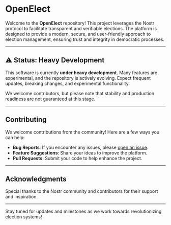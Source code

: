 # OpenElect

Welcome to the **OpenElect** repository! This project leverages the Nostr protocol to facilitate transparent and verifiable elections. The platform is designed to provide a modern, secure, and user-friendly approach to election management, ensuring trust and integrity in democratic processes.

---

## ⚠️ Status: Heavy Development

This software is currently **under heavy development**. Many features are experimental, and the repository is actively evolving. Expect frequent updates, breaking changes, and experimental functionality.

We welcome contributors, but please note that stability and production readiness are not guaranteed at this stage.

---

## Contributing

We welcome contributions from the community! Here are a few ways you can help:

- **Bug Reports**: If you encounter any issues, please [open an issue](https://github.com/mroxso/votepoint/issues).
- **Feature Suggestions**: Share your ideas to improve the platform.
- **Pull Requests**: Submit your code to help enhance the project.

---

## Acknowledgments

Special thanks to the Nostr community and contributors for their support and inspiration.

---

Stay tuned for updates and milestones as we work towards revolutionizing election systems!
